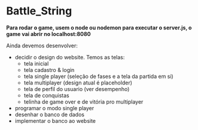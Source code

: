 # Battle_String

<b> Para rodar o game, usem o node ou nodemon para executar o server.js, o game vai abrir no localhost:8080 </b>

Ainda devemos desenvolver:
- decidir o design do website. Temos as telas:
  - tela inicial
  - tela cadastro & login
  - tela single player (seleção de fases e a tela da partida em si)
  - tela multiplayer (design atual é placeholder)
  - tela de perfil do usuario (ver desempenho)
  - tela de conquistas
  - telinha de game over e de vitória pro multiplayer
- programar o modo single player 
- desenhar o banco de dados
- implementar o banco ao website
